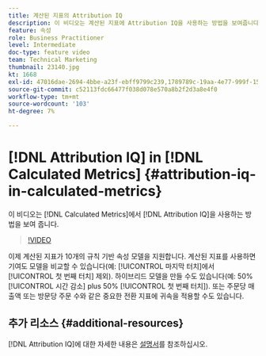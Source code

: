 ```yaml
---
title: 계산된 지표의 Attribution IQ
description: 이 비디오는 계산된 지표에 Attribution IQ을 사용하는 방법을 보여줍니다.
feature: 속성
role: Business Practitioner
level: Intermediate
doc-type: feature video
team: Technical Marketing
thumbnail: 23140.jpg
kt: 1668
exl-id: 47016dae-2694-4bbe-a23f-ebff9799c239,1789789c-19aa-4e77-999f-15fa11b7f858,1789789c-19aa-4e77-999f-15fa11b7f858,47016dae-2694-4bbe-a23f-ebff9799c239
source-git-commit: c52113fdc66477f038d078e570a8b2f2d3a8e4f0
workflow-type: tm+mt
source-wordcount: '103'
ht-degree: 7%

---
```


# [!DNL Attribution IQ] in  [!DNL Calculated Metrics] {#attribution-iq-in-calculated-metrics}

이 비디오는 [!DNL Calculated Metrics]에서 [!DNL Attribution IQ]을 사용하는 방법을 보여 줍니다.

>[!VIDEO](https://video.tv.adobe.com/v/23140/?quality=12)

이제 계산된 지표가 10개의 규칙 기반 속성 모델을 지원합니다. 계산된 지표를 사용하면 기여도 모델을 비교할 수 있습니다(예: [!UICONTROL 마지막 터치]에서 [!UICONTROL 첫 번째 터치] 제외). 하이브리드 모델을 만들 수도 있습니다(예: 50% [!UICONTROL 시간 감소] plus 50% [!UICONTROL 첫 번째 터치]). 또는 주문당 매출액 또는 방문당 주문 수와 같은 중요한 전환 지표에 귀속을 적용할 수도 있습니다.

## 추가 리소스 {#additional-resources}

[!DNL Attribution IQ]에 대한 자세한 내용은 [설명서](https://experienceleague.adobe.com/docs/analytics/analyze/analysis-workspace/attribution/overview.html)를 참조하십시오.
